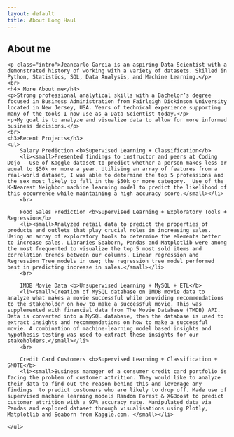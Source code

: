 ```yaml
---
layout: default
title: About Long Haul
---
```


<div class="post">
	<h2 class="pageTitle">About me</h2>
	
	<p class="intro">Jeancarlo Garcia is an aspiring Data Scientist with a demonstrated history of working with a variety of datasets. Skilled in Python, Statistics, SQL, Data Analysis, and Machine Learning.</p>
	<br>
	<h4> More About me</h4>
	<p>Strong professional analytical skills with a Bachelor’s degree focused in Business Administration from Fairleigh Dickinson University located in New Jersey, USA. Years of technical experience supporting many of the tools I now use as a Data Scientist today.</p>
	<p>My goal is to analyze and visualize data to allow for more informed business decisions.</p>
	<br>
	<h3>Recent Projects</h3>
	<ul>
		Salary Prediction <b>Supervised Learning + Classification</b>
		<li><small>Presented findings to instructor and peers at Coding Dojo - Use of Kaggle dataset to predict whether a person makes less or equal to $50k or more a year. Utilising an array of features from a real-world dataset, I was able to determine the top 5 professions and the sex most likely to fall in the $50k or more category.  Use of the K-Nearest Neighbor machine learning model to predict the likelihood of this occurrence while maintaining a high accuracy score.</small></li>
		<br>
		
		Food Sales Prediction <b>Supervised Learning + Exploratory Tools + Regression</b>
  		<li><small>Analyzed retail data to predict the properties of products and outlets that play crucial roles in increasing sales. Using an array of exploratory tools to determine the elements better to increase sales. Libraries Seaborn, Pandas and Matplotlib were among the most frequented to visualize the top 5 most sold items and correlation trends between our columns. Linear regression and Regression Tree models in use; the regression tree model performed best in predicting increase in sales.</small></li>
		<br>
		
		IMDB Movie Data <b>Unsupervised Learning + MySQL + ETL</b>
  		<li><small>Creation of MySQL database on IMDB movie data to analyze what makes a movie successful while providing recommendations to the stakeholder on how to make a successful movie. This was supplemented with financial data from The Movie Database (TMDB) API. Data is converted into a MySQL database, then the database is used to extract insights and recommendations on how to make a successful movie. A combination of machine-learning model based insights and hypothesis testing was used to extract these insights for our stakeholders.</small></li>
		<br>
		
		Credit Card Customers <b>Supervised Learning + Classification + SMOTE</b>
  		<li><small>Business manager of a consumer credit card portfolio is facing the problem of customer attrition. They would like to analyze their data to find out the reason behind this and leverage any findings  to predict customers who are likely to drop off. Made use of supervised machine learning models Random Forest & XGBoost to predict customer attrition with a 97% accuracy rate. Manipulated data via Pandas and explored dataset through visualisations using Plotly, Matplotlib and Seaborn from Kaggle.com. </small></li>
  		
  	</ul>
</div>
